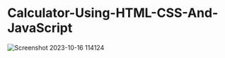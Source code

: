 # Calculator-Using-HTML-CSS-And-JavaScript

![Screenshot 2023-10-16 114124](https://github.com/Prathmesh-Gorle/Calculator-Using-HTML-CSS-And-JavaScript/assets/86977369/d3220bd1-f0ca-4fb1-b184-8efcc3e76e59)
